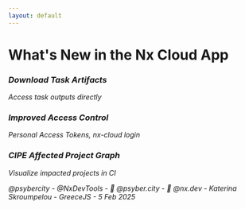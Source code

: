 ```yaml
---
layout: default
---
```


# What's New in the Nx Cloud App

<div class="mt-12">
  <div class="grid grid-cols-3 gap-6">
    <div v-click class="feature-card">
      <i class="i-mdi-download text-4xl text-blue-500" />
      <h3 class="font-bold mt-4">Download Task Artifacts</h3>
      <p class="text-sm mt-2">Access task outputs directly</p>
    </div>
    <div v-click class="feature-card">
      <i class="i-mdi-shield-key text-4xl text-green-500" />
      <h3 class="font-bold mt-4">Improved Access Control</h3>
      <p class="text-sm mt-2">Personal Access Tokens, nx-cloud login</p>
    </div>
    <div v-click class="feature-card">
      <i class="i-mdi-graph text-4xl text-purple-500" />
      <h3 class="font-bold mt-4">CIPE Affected Project Graph</h3>
      <p class="text-sm mt-2">Visualize impacted projects in CI</p>
    </div>
  </div>
</div>

<div class="absolute bottom-4 left-0 right-0 text-gray-400 text-sm text-center">
  @psybercity - @NxDevTools - 🦋 @psyber.city - 🦋 @nx.dev - Katerina Skroumpelou - GreeceJS - 5 Feb 2025
</div>

<style>
.feature-card {
  @apply p-6 rounded-lg border border-gray-200 dark:border-gray-700 text-center transition-all duration-200;
}
.feature-card:hover {
  @apply shadow-lg transform -translate-y-1;
}
</style>